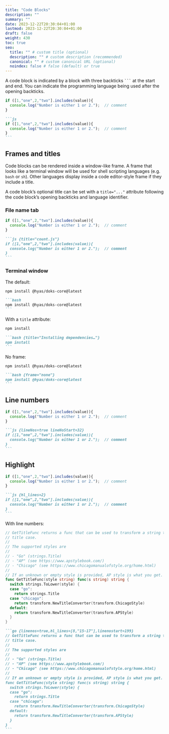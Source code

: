 ```yaml
---
title: "Code Blocks"
description: ""
summary: ""
date: 2023-12-22T20:30:04+01:00
lastmod: 2023-12-22T20:30:04+01:00
draft: false
weight: 430
toc: true
seo:
  title: "" # custom title (optional)
  description: "" # custom description (recommended)
  canonical: "" # custom canonical URL (optional)
  noindex: false # false (default) or true
---
```


A code block is indicated by a block with three backticks `` ``` `` at the start and end. You can indicate the programming language being used after the opening backticks.

```js
if ([1,"one",2,"two"].includes(value)){
  console.log("Number is either 1 or 2.");  // comment
}
```

````md
```js
if ([1,"one",2,"two"].includes(value)){
  console.log("Number is either 1 or 2.");  // comment
}
```
````

## Frames and titles

Code blocks can be rendered inside a window-like frame. A frame that looks like a terminal window will be used for shell scripting languages (e.g. `bash` or `sh`). Other languages display inside a code editor-style frame if they include a title.

A code block’s optional title can be set with a `title="..."` attribute following the code block’s opening backticks and language identifier.

### File name tab

```js {title="count.js"}
if ([1,"one",2,"two"].includes(value)){
  console.log("Number is either 1 or 2.");  // comment
}
```

````md
```js {title="count.js"}
if ([1,"one",2,"two"].includes(value)){
  console.log("Number is either 1 or 2.");  // comment
}
```
````

### Terminal window

The default:

```bash
npm install @hyas/doks-core@latest
```

````md
```bash
npm install @hyas/doks-core@latest
```
````

With a `title` attribute:

```bash {title="Installing dependencies…"}
npm install
```

````md
```bash {title="Installing dependencies…"}
npm install
```
````

No frame:

```bash {frame="none"}
npm install @hyas/doks-core@latest
```

````md
```bash {frame="none"}
npm install @hyas/doks-core@latest
```
````

## Line numbers

```js {lineNos=true lineNoStart=32}
if ([1,"one",2,"two"].includes(value)){
  console.log("Number is either 1 or 2.");  // comment
}
```

````md
```js {lineNos=true lineNoStart=32}
if ([1,"one",2,"two"].includes(value)){
  console.log("Number is either 1 or 2.");  // comment
}
```
````

## Highlight

```js {hl_lines=2}
if ([1,"one",2,"two"].includes(value)){
  console.log("Number is either 1 or 2.");  // comment
}
```

````md
```js {hl_lines=2}
if ([1,"one",2,"two"].includes(value)){
  console.log("Number is either 1 or 2.");  // comment
}
```
````

With line numbers:

```go {linenos=true,hl_lines=[8,"15-17"],linenostart=199}
// GetTitleFunc returns a func that can be used to transform a string to
// title case.
//
// The supported styles are
//
// - "Go" (strings.Title)
// - "AP" (see https://www.apstylebook.com/)
// - "Chicago" (see https://www.chicagomanualofstyle.org/home.html)
//
// If an unknown or empty style is provided, AP style is what you get.
func GetTitleFunc(style string) func(s string) string {
  switch strings.ToLower(style) {
  case "go":
    return strings.Title
  case "chicago":
    return transform.NewTitleConverter(transform.ChicagoStyle)
  default:
    return transform.NewTitleConverter(transform.APStyle)
  }
}
```

````md
```go {linenos=true,hl_lines=[8,"15-17"],linenostart=199}
// GetTitleFunc returns a func that can be used to transform a string to
// title case.
//
// The supported styles are
//
// - "Go" (strings.Title)
// - "AP" (see https://www.apstylebook.com/)
// - "Chicago" (see https://www.chicagomanualofstyle.org/home.html)
//
// If an unknown or empty style is provided, AP style is what you get.
func GetTitleFunc(style string) func(s string) string {
  switch strings.ToLower(style) {
  case "go":
    return strings.Title
  case "chicago":
    return transform.NewTitleConverter(transform.ChicagoStyle)
  default:
    return transform.NewTitleConverter(transform.APStyle)
  }
}
```
````
